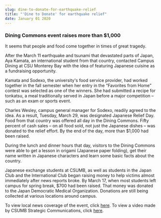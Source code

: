 ```yaml
---
slug: dine-to-donate-for-earthquake-relief
title: "'Dine to Donate' for earthquake relief"
date: January 01 2020
---
```


 
<h3>Dining Commons event raises more than $1,000</h3>
<p>It seems that people and food come together in times of great tragedy.</p>
<p>
  After the March 11 earthquake and tsunami that devastated parts of Japan, Aya
  Kamata, an international student from that country, contacted Campus Dining at
  CSU Monterey Bay with the idea of featuring Japanese cuisine as a fundraising
  opportunity.
</p>
<p>
  Kamata and Sodexo, the university's food service provider, had worked together
  in the fall semester when her entry in the “Favorites from Home” contest was
  selected as one of the winners. She had submitted a recipe for tonkatsu, a
  meal traditionally served in Japan before a major competition – such as an
  exam or sports event.
</p>
<p>
  Charles Wesley, campus general manager for Sodexo, readily agreed to the idea.
  As a result, Tuesday, March 29, was designated Japanese Relief Day. Food from
  that country was offered all day in the Dining Commons. Fifty percent of cash
  sales – on all food sold, not just the Japanese dishes – was donated to the
  relief effort. By the end of the day, more than $1,000 had been raised.
</p>
<p>
  During the lunch and dinner hours that day, visitors to the Dining Commons
  were able to get a lesson in origami (Japanese paper folding), get their name
  written in Japanese characters and learn some basic facts about the country.
</p>
<p>
  Japanese exchange students at CSUMB, as well as students in the Japan Club and
  the International Club began raising money to help victims almost immediately
  after news reports broke. By March 17, when most students left campus for
  spring break, $700 had been raised. That money was donated to the Japan
  Democratic Medical Organization. Donations are still being collected at
  various locations around campus.
</p>
<p>
  To view local news coverage of the event, click
  <a href="https://www.flickr.com/photos/csumbdiningserv/5572360917/">here</a>.
  To view a video made by CSUMB Strategic Communications, click
  <a href="https://www.youtube.com/watch?v=GvBxchvVoJU">here</a>.
</p>
 
